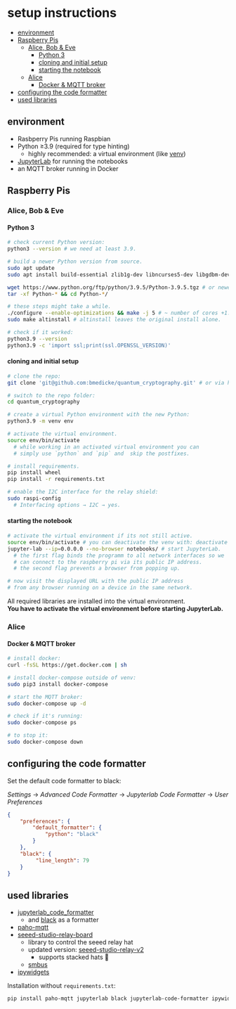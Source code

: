 # setup instructions

<!-- vim-markdown-toc GFM -->

* [environment](#environment)
* [Raspberry Pis](#raspberry-pis)
  * [Alice, Bob & Eve](#alice-bob--eve)
    * [Python 3](#python-3)
    * [cloning and initial setup](#cloning-and-initial-setup)
    * [starting the notebook](#starting-the-notebook)
  * [Alice](#alice)
    * [Docker & MQTT broker](#docker--mqtt-broker)
* [configuring the code formatter](#configuring-the-code-formatter)
* [used libraries](#used-libraries)

<!-- vim-markdown-toc -->

## environment

* Rasbperry Pis running Raspbian
* Python  ≥3.9 (required for type hinting)
  * highly recommended: a virtual environment (like [venv](https://docs.python.org/3/library/venv.html))
* [JupyterLab](https://jupyter.org/) for running the notebooks
* an MQTT broker running in Docker

## Raspberry Pis

### Alice, Bob & Eve

#### Python 3

```sh
# check current Python version:
python3 --version # we need at least 3.9.

# build a newer Python version from source.
sudo apt update
sudo apt install build-essential zlib1g-dev libncurses5-dev libgdbm-dev libssl-dev libffi-dev libsqlite3-dev

wget https://www.python.org/ftp/python/3.9.5/Python-3.9.5.tgz # or newer.
tar -xf Python-* && cd Python-*/

# these steps might take a while.
./configure --enable-optimizations && make -j 5 # ~ number of cores +1.
sudo make altinstall # altinstall leaves the original install alone.

# check if it worked:
python3.9 --version
python3.9 -c 'import ssl;print(ssl.OPENSSL_VERSION)'
```

#### cloning and initial setup

```sh
# clone the repo:
git clone 'git@github.com:bmedicke/quantum_cryptography.git' # or via https.

# switch to the repo folder:
cd quantum_cryptography

# create a virtual Python environment with the new Python:
python3.9 -m venv env

# activate the virtual environment.
source env/bin/activate
  # while working in an activated virtual environment you can
  # simply use `python` and `pip` and  skip the postfixes.

# install requirements.
pip install wheel
pip install -r requirements.txt

# enable the I2C interface for the relay shield:
sudo raspi-config
  # Interfacing options → I2C → yes.
```

#### starting the notebook

```sh
# activate the virtual environment if its not still active.
source env/bin/activate # you can deactivate the venv with: deactivate
jupyter-lab --ip=0.0.0.0 --no-browser notebooks/ # start JupyterLab.
  # the first flag binds the programm to all network interfaces so we
  # can connect to the raspberry pi via its public IP address.
  # the second flag prevents a browser from popping up.

# now visit the displayed URL with the public IP address
# from any browser running on a device in the same network.
```

All required libraries are installed into the virtual environment.<br>
**You have to activate the virtual environment before starting JupyterLab.**

### Alice

#### Docker & MQTT broker

```sh
# install docker:
curl -fsSL https://get.docker.com | sh

# install docker-compose outside of venv:
sudo pip3 install docker-compose

# start the MQTT broker:
sudo docker-compose up -d

# check if it's running:
sudo docker-compose ps

# to stop it:
sudo docker-compose down
```

## configuring the code formatter

Set the default code formatter to black:

*Settings* → *Advanced Code Formatter* → *Jupyterlab Code Formatter* → *User Preferences*

```json
{
    "preferences": {
        "default_formatter": {
            "python": "black"
        }
    },
    "black": {
         "line_length": 79
    }
}
```

## used libraries

* [jupyterlab_code_formatter](https://github.com/ryantam626/jupyterlab_code_formatter)
  * and [black](https://github.com/psf/black) as a formatter
* [paho-mqtt](https://pypi.org/project/paho-mqtt/)
* [seeed-studio-relay-board](https://github.com/johnwargo/seeed-studio-relay-board)
  * library to control the seeed relay hat
  * updated version: [seeed-studio-relay-v2](https://github.com/johnwargo/seeed-studio-relay-v2)
    * supports stacked hats 🎩
  * [smbus](https://pypi.org/project/smbus/)
* [ipywidgets](https://github.com/jupyter-widgets/ipywidgets)

Installation without `requirements.txt`:

```sh
pip install paho-mqtt jupyterlab black jupyterlab-code-formatter ipywidgets
```
